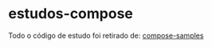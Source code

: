 # estudos-compose

Todo o código de estudo foi retirado de: [compose-samples](https://github.com/android/compose-samples)
